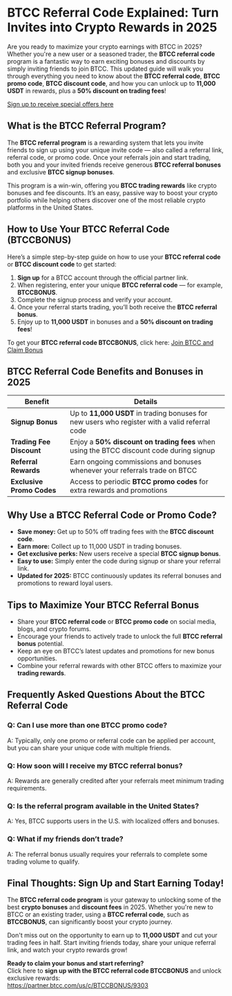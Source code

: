<h1>BTCC Referral Code Explained: Turn Invites into Crypto Rewards in 2025</h1>

<p>
  Are you ready to maximize your crypto earnings with BTCC in 2025? Whether you're a new user or a seasoned trader, the
  <strong>BTCC referral code</strong> program is a fantastic way to earn exciting bonuses and discounts by simply inviting friends to join BTCC.
  This updated guide will walk you through everything you need to know about the
  <strong>BTCC referral code</strong>, <strong>BTCC promo code</strong>, <strong>BTCC discount code</strong>, and how you can unlock up to
  <strong>11,000 USDT</strong> in rewards, plus a <strong>50% discount on trading fees</strong>!
</p>

<p>
  <a href="https://partner.btcc.com/us/c/BTCCBONUS/9303" target="_blank">Sign up to receive special offers here</a>
</p>

<img
  src="https://images.mirror-media.xyz/publication-images/Poz8BlB9BgSoA-3eFI7xG.png?height=500&amp;width=1000"
  decoding="async"
  data-nimg="fill"
  class="css-xah9so"
  style="position: absolute; inset: 0px; box-sizing: border-box; padding: 0px; border: none; margin: auto; display: block; width: 0px; height: 0px; min-width: 100%; max-width: 100%; min-height: 100%; max-height: 100%;"
/>

<h2>What is the BTCC Referral Program?</h2>
<p>
  The <strong>BTCC referral program</strong> is a rewarding system that lets you invite friends to sign up using your unique invite code — also called a referral link,
  referral code, or promo code. Once your referrals join and start trading, both you and your invited friends receive generous
  <strong>BTCC referral bonuses</strong> and exclusive <strong>BTCC signup bonuses</strong>.
</p>

<p>
  This program is a win-win, offering you <strong>BTCC trading rewards</strong> like crypto bonuses and fee discounts. It’s an easy,
  passive way to boost your crypto portfolio while helping others discover one of the most reliable crypto platforms in the United States.
</p>

<h2>How to Use Your BTCC Referral Code (BTCCBONUS)</h2>
<p>Here’s a simple step-by-step guide on how to use your <strong>BTCC referral code</strong> or <strong>BTCC discount code</strong> to get started:</p>
<ol>
  <li><strong>Sign up</strong> for a BTCC account through the official partner link.</li>
  <li>When registering, enter your unique <strong>BTCC referral code</strong> — for example, <strong>BTCCBONUS</strong>.</li>
  <li>Complete the signup process and verify your account.</li>
  <li>Once your referral starts trading, you’ll both receive the <strong>BTCC referral bonus</strong>.</li>
  <li>Enjoy up to <strong>11,000 USDT</strong> in bonuses and a <strong>50% discount on trading fees</strong>!</li>
</ol>

<p>
  To get your <strong>BTCC referral code BTCCBONUS</strong>, click here:
  <a href="https://partner.btcc.com/us/c/BTCCBONUS/9303" class="cta-button" target="_blank" rel="noopener noreferrer">Join BTCC and Claim Bonus</a>
</p>

<h2>BTCC Referral Code Benefits and Bonuses in 2025</h2>
<table>
  <thead>
    <tr>
      <th>Benefit</th>
      <th>Details</th>
    </tr>
  </thead>
  <tbody>
    <tr>
      <td><strong>Signup Bonus</strong></td>
      <td>Up to <strong>11,000 USDT</strong> in trading bonuses for new users who register with a valid referral code</td>
    </tr>
    <tr>
      <td><strong>Trading Fee Discount</strong></td>
      <td>Enjoy a <strong>50% discount on trading fees</strong> when using the BTCC discount code during signup</td>
    </tr>
    <tr>
      <td><strong>Referral Rewards</strong></td>
      <td>Earn ongoing commissions and bonuses whenever your referrals trade on BTCC</td>
    </tr>
    <tr>
      <td><strong>Exclusive Promo Codes</strong></td>
      <td>Access to periodic <strong>BTCC promo codes</strong> for extra rewards and promotions</td>
    </tr>
  </tbody>
</table>

<h2>Why Use a BTCC Referral Code or Promo Code?</h2>
<ul>
  <li><strong>Save money:</strong> Get up to 50% off trading fees with the <strong>BTCC discount code</strong>.</li>
  <li><strong>Earn more:</strong> Collect up to 11,000 USDT in trading bonuses.</li>
  <li><strong>Get exclusive perks:</strong> New users receive a special <strong>BTCC signup bonus</strong>.</li>
  <li><strong>Easy to use:</strong> Simply enter the code during signup or share your referral link.</li>
  <li><strong>Updated for 2025:</strong> BTCC continuously updates its referral bonuses and promotions to reward loyal users.</li>
</ul>

<h2>Tips to Maximize Your BTCC Referral Bonus</h2>
<ul>
  <li>Share your <strong>BTCC referral code</strong> or <strong>BTCC promo code</strong> on social media, blogs, and crypto forums.</li>
  <li>Encourage your friends to actively trade to unlock the full <strong>BTCC referral bonus</strong> potential.</li>
  <li>Keep an eye on BTCC’s latest updates and promotions for new bonus opportunities.</li>
  <li>Combine your referral rewards with other BTCC offers to maximize your <strong>trading rewards</strong>.</li>
</ul>

<h2>Frequently Asked Questions About the BTCC Referral Code</h2>
<h3>Q: Can I use more than one BTCC promo code?</h3>
<p>A: Typically, only one promo or referral code can be applied per account, but you can share your unique code with multiple friends.</p>

<h3>Q: How soon will I receive my BTCC referral bonus?</h3>
<p>A: Rewards are generally credited after your referrals meet minimum trading requirements.</p>

<h3>Q: Is the referral program available in the United States?</h3>
<p>A: Yes, BTCC supports users in the U.S. with localized offers and bonuses.</p>

<h3>Q: What if my friends don’t trade?</h3>
<p>A: The referral bonus usually requires your referrals to complete some trading volume to qualify.</p>

<h2>Final Thoughts: Sign Up and Start Earning Today!</h2>
<p>
  The <strong>BTCC referral code program</strong> is your gateway to unlocking some of the best <strong>crypto bonuses</strong> and <strong>discount fees</strong> in 2025.
  Whether you're new to BTCC or an existing trader, using a <strong>BTCC referral code</strong>, such as <strong>BTCCBONUS</strong>, can significantly boost your crypto journey.
</p>

<p>
  Don't miss out on the opportunity to earn up to <strong>11,000 USDT</strong> and cut your trading fees in half. Start inviting friends today, share your unique referral link,
  and watch your crypto rewards grow!
</p>

<p>
  <strong>Ready to claim your bonus and start referring?</strong><br />
  Click here to <strong>sign up with the BTCC referral code BTCCBONUS</strong> and unlock exclusive rewards:<br />
  <a href="https://partner.btcc.com/us/c/BTCCBONUS/9303" class="cta-button" target="_blank" rel="noopener noreferrer">https://partner.btcc.com/us/c/BTCCBONUS/9303</a>
</p>
